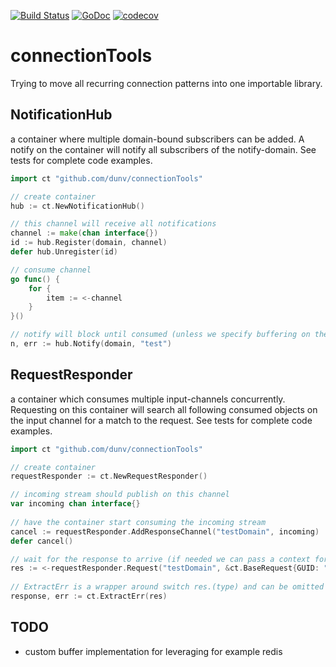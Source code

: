[![Build Status](https://travis-ci.org/dunv/connectionTools.svg?branch=master)](https://travis-ci.org/dunv/connectionTools)
[![GoDoc](https://godoc.org/github.com/dunv/connectionTools?status.svg)](https://godoc.org/github.com/dunv/connectionTools)
[![codecov](https://codecov.io/gh/dunv/connectionTools/branch/master/graph/badge.svg)](https://codecov.io/gh/dunv/connectionTools)

# connectionTools

Trying to move all recurring connection patterns into one importable library.

## NotificationHub 
a container where multiple domain-bound subscribers can be added. A notify on the container will notify all subscribers of the notify-domain. See tests for complete code examples.
```go
import ct "github.com/dunv/connectionTools"

// create container
hub := ct.NewNotificationHub()

// this channel will receive all notifications
channel := make(chan interface{})
id := hub.Register(domain, channel)
defer hub.Unregister(id)

// consume channel
go func() {
    for {
        item := <-channel
    }
}()

// notify will block until consumed (unless we specify buffering on the hub)
n, err := hub.Notify(domain, "test")
```

## RequestResponder 
a container which consumes multiple input-channels concurrently. Requesting on this container will search all following consumed objects on the input channel for a match to the request. See tests for complete code examples.
```go
import ct "github.com/dunv/connectionTools"

// create container
requestResponder := ct.NewRequestResponder()

// incoming stream should publish on this channel
var incoming chan interface{}
   
// have the container start consuming the incoming stream
cancel := requestResponder.AddResponseChannel("testDomain", incoming)
defer cancel()

// wait for the response to arrive (if needed we can pass a context for timeout and cancel)
res := <-requestResponder.Request("testDomain", &ct.BaseRequest{GUID: "stringGUID"})
   
// ExtractErr is a wrapper around switch res.(type) and can be omitted
response, err := ct.ExtractErr(res)
```

## TODO
- custom buffer implementation for leveraging for example redis